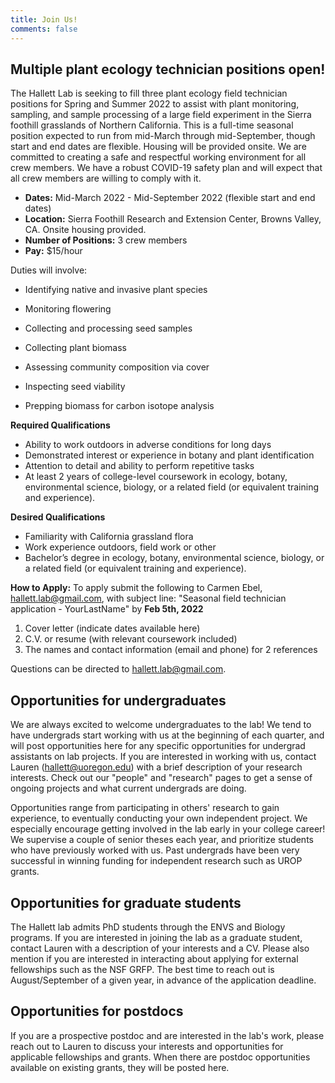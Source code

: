 ```yaml
---
title: Join Us!
comments: false
---
```


## Multiple plant ecology technician positions open! 
The Hallett Lab is seeking to fill three plant ecology field technician positions for Spring and Summer 2022 to assist with plant monitoring, sampling, and sample processing of a large field experiment in the Sierra foothill grasslands of Northern California. This is a full-time seasonal position expected to run from mid-March through mid-September, though start and end dates are flexible. Housing will be provided onsite. We are committed to creating a safe and respectful working environment for all crew members. We have a robust COVID-19 safety plan and will expect that all crew members are willing to comply with it.

- **Dates:** Mid-March 2022 - Mid-September 2022 (flexible start and end dates)
- **Location:** Sierra Foothill Research and Extension Center, Browns Valley, CA. Onsite housing provided.
- **Number of Positions:** 3 crew members
- **Pay:** $15/hour 
 



Duties will involve:

- Identifying native and invasive plant species

- Monitoring flowering

- Collecting and processing seed samples

- Collecting plant biomass

- Assessing community composition via cover

- Inspecting seed viability

- Prepping biomass for carbon isotope analysis
  

**Required Qualifications**
- Ability to work outdoors in adverse conditions for long days
- Demonstrated interest or experience in botany and plant identification
- Attention to detail and ability to perform repetitive tasks
- At least 2 years of college-level coursework in ecology, botany, environmental science, biology, or a related field (or equivalent training and experience).

**Desired Qualifications**
- Familiarity with California grassland flora
- Work experience outdoors, field work or other
- Bachelor’s degree in ecology, botany, environmental science, biology, or a related field (or equivalent training and experience).
  


**How to Apply:**
To apply submit the following to Carmen Ebel, hallett.lab@gmail.com, 
with subject line: "Seasonal field technician application - YourLastName" by **Feb 5th, 2022**

1. Cover letter (indicate dates available here) 
2. C.V. or resume (with relevant coursework included)  
3. The names and contact information (email and phone) for 2 references  


Questions can be directed to hallett.lab@gmail.com.


## Opportunities for undergraduates
We are always excited to welcome undergraduates to the lab! We tend to have undergrads start working with us at the beginning of each quarter, and will post opportunities here for any specific opportunities for undergrad assistants on lab projects. If you are interested in working with us, contact Lauren (hallett@uoregon.edu) with a brief description of your research interests. Check out our "people" and "research" pages to get a sense of ongoing projects and what current undergrads are doing.

Opportunities range from participating in others' research to gain experience, to eventually conducting your own independent project. We especially encourage getting involved in the lab early in your college career! We supervise a couple of senior theses each year, and prioritize students who have previously worked with us. Past undergrads have been very successful in winning funding for independent research such as UROP grants.


## Opportunities for graduate students
The Hallett lab admits PhD students through the ENVS and Biology programs. If you are interested in joining the lab as a graduate student, contact Lauren with a description of your interests and a CV. Please also mention if you are interested in interacting about applying for external fellowships such as the NSF GRFP. The best time to reach out is August/September of a given year, in advance of the application deadline. 


## Opportunities for postdocs
If you are a prospective postdoc and are interested in the lab's work, please reach out to Lauren to discuss your interests and opportunities for applicable fellowships and grants.
When there are postdoc opportunities available on existing grants, they will be posted here.


